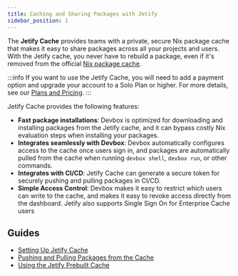 ```yaml
---
title: Caching and Sharing Packages with Jetify
sidebar_position: 1
---
```


The **Jetify Cache** provides teams with a private, secure Nix package cache that makes it easy to share packages across all your projects and users. With the Jetify cache, you never have to rebuild a package, even if it's removed from the official [Nix package cache](https://cache.nixos.org). 

:::info
If you want to use the Jetify Cache, you will need to add a payment option and upgrade your account to a Solo Plan or higher. For more details, see our [Plans and Pricing](https://www.jetify.com/cloud/pricing).
:::

Jetify Cache provides the following features: 

* **Fast package installations**: Devbox is optimized for downloading and installing packages from the Jetify cache, and it can bypass costly Nix evaluation steps when installing your packages.
* **Integrates seamlessly with Devbox**: Devbox automatically configures access to the cache once users sign in, and packages are automatically pulled from the cache when running `devbox shell`, `devbox run`, or other commands. 
* **Integrates with CI/CD**: Jetify Cache can generate a secure token for securely pushing and pulling packages in CI/CD. 
* **Simple Access Control**: Devbox makes it easy to restrict which users can write to the cache, and makes it easy to revoke access directly from the dashboard. Jetify also supports Single Sign On for Enterprise Cache users

## Guides

- [Setting Up Jetify Cache](./authenticating.md)
- [Pushing and Pulling Packages from the Cache](./usage.md)
- [Using the Jetify Prebuilt Cache](./prebuilt_cache.md)
